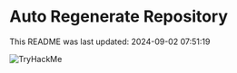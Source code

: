 # Auto Regenerate Repository

This README was last updated: 2024-09-02 07:51:19

 ![TryHackMe](https://tryhackme.com/badge/533634)